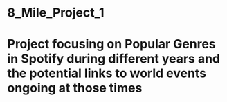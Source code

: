 # 8_Mile_Project_1
# Project focusing on Popular Genres in Spotify during different years and the potential links to world events ongoing at those times

